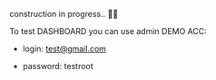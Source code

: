 construction in progress.. 👷‍♂️

To test DASHBOARD you can use admin DEMO ACC:

- login:
test@gmail.com

- password:
testroot
